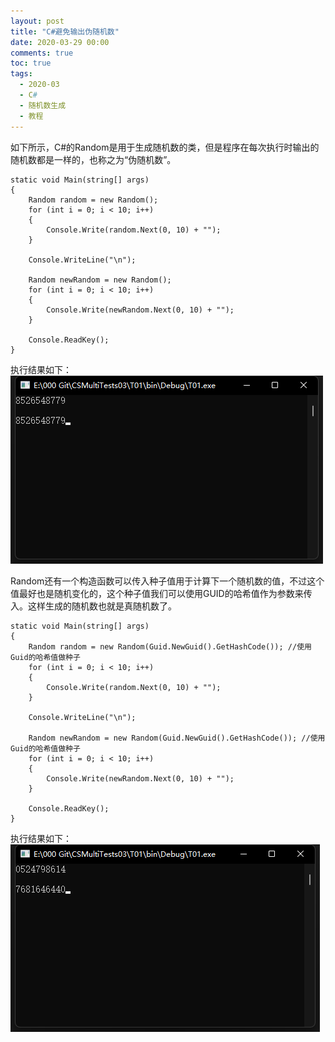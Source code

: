 ```yaml
---
layout: post
title: "C#避免输出伪随机数"
date: 2020-03-29 00:00
comments: true
toc: true
tags:
  - 2020-03
  - C#
  - 随机数生成
  - 教程
---
```


如下所示，C#的Random是用于生成随机数的类，但是程序在每次执行时输出的随机数都是一样的，也称之为“伪随机数”。

<!--more-->

```
static void Main(string[] args)
{
    Random random = new Random();
    for (int i = 0; i < 10; i++)
    {
        Console.Write(random.Next(0, 10) + "");
    }

    Console.WriteLine("\n");

    Random newRandom = new Random();
    for (int i = 0; i < 10; i++)
    {
        Console.Write(newRandom.Next(0, 10) + "");
    }

    Console.ReadKey();
}
```

执行结果如下：
![](/assets/blogImg/DP-200329-01.png)



Random还有一个构造函数可以传入种子值用于计算下一个随机数的值，不过这个值最好也是随机变化的，这个种子值我们可以使用GUID的哈希值作为参数来传入。这样生成的随机数也就是真随机数了。

```
static void Main(string[] args)
{
    Random random = new Random(Guid.NewGuid().GetHashCode()); //使用Guid的哈希值做种子
    for (int i = 0; i < 10; i++)
    {
        Console.Write(random.Next(0, 10) + "");
    }

    Console.WriteLine("\n");

    Random newRandom = new Random(Guid.NewGuid().GetHashCode()); //使用Guid的哈希值做种子
    for (int i = 0; i < 10; i++)
    {
        Console.Write(newRandom.Next(0, 10) + "");
    }

    Console.ReadKey();
}
```

执行结果如下：
![](/assets/blogImg/DP-200329-02.png)